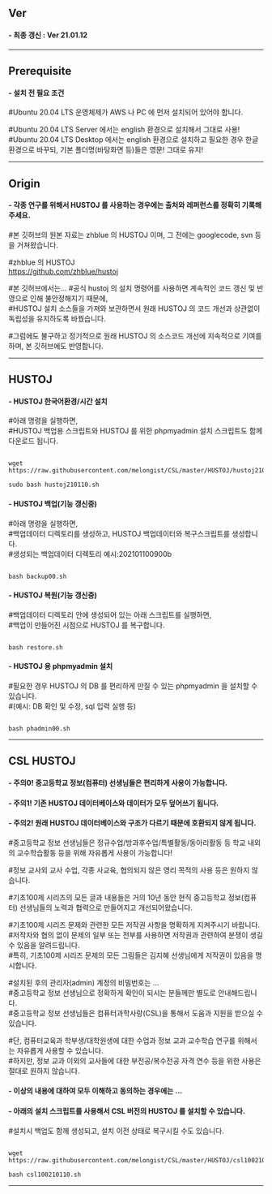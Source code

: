 ## Ver   
#### - 최종 갱신 : Ver 21.01.12   
   
***   
   
## Prerequisite   
#### - 설치 전 필요 조건   
#Ubuntu 20.04 LTS 운영체제가 AWS 나 PC 에 먼저 설치되어 있어야 합니다.   
   
#Ubuntu 20.04 LTS Server  에서는 english 환경으로 설치해서 그대로 사용!   
#Ubuntu 20.04 LTS Desktop 에서는 english 환경으로 설치하고 필요한 경우 한글 환경으로 바꾸되, 기본 폴더명(바탕화면 등)들은 영문! 그대로 유지!   
   
***   
   
## Origin   
#### - 각종 연구를 위해서 HUSTOJ 를 사용하는 경우에는 출처와 레퍼런스를 정확히 기록해 주세요.   
#본 깃허브의 원본 자료는 zhblue 의 HUSTOJ 이며, 그 전에는 googlecode, svn 등을 거쳐왔습니다.   
   
#zhblue 의 HUSTOJ      
<https://github.com/zhblue/hustoj>   
   
#본 깃허브에서는...
#공식 hustoj 의 설치 명령어를 사용하면 계속적인 코드 갱신 및 반영으로 인해 불안정해지기 때문에,   
#HUSTOJ 설치 소스들을 가져와 보관하면서 원래 HUSTOJ 의 코드 개선과 상관없이 독립성을 유지하도록 바꿨습니다.   
   
#그럼에도 불구하고 정기적으로 원래 HUSTOJ 의 소스코드 개선에 지속적으로 기여를 하며, 본 깃허브에도 반영합니다.   
   
***   
   
## HUSTOJ   
#### - HUSTOJ 한국어환경/시간 설치   
#아래 명령을 실행하면,   
#HUSTOJ 백업용 스크립트와 HUSTOJ 를 위한 phpmyadmin 설치 스크립트도 함께 다운로드 됩니다.   
<pre><code>
wget https://raw.githubusercontent.com/melongist/CSL/master/HUSTOJ/hustoj210110.sh

sudo bash hustoj210110.sh
</code></pre>

#### - HUSTOJ 백업(기능 갱신중)   
#아래 명령을 실행하면,   
#백업데이터 디렉토리를 생성하고, HUSTOJ 백업데이터와 복구스크립트를 생성합니다.   
#생성되는 백업데이터 디렉토리 예시:202101100900b   
<pre><code>
bash backup00.sh
</code></pre>
   
#### - HUSTOJ 복원(기능 갱신중)   
#백업데이터 디렉토리 안에 생성되어 있는 아래 스크립트를 실행하면,   
#백업이 만들어진 시점으로 HUSTOJ 를 복구합니다.   
<pre><code>
bash restore.sh
</code></pre>

#### - HUSTOJ 용 phpmyadmin 설치   
#필요한 경우 HUSTOJ 의 DB 를 편리하게 만질 수 있는 phpmyadmin 을 설치할 수 있습니다.   
#(예시: DB 확인 및 수정, sql 입력 실행 등)  
<pre><code>
bash phadmin00.sh
</code></pre>
   
***   

## CSL HUSTOJ
#### - 주의0! 중고등학교 정보(컴퓨터) 선생님들은 편리하게 사용이 가능합니다.   
#### - 주의1! 기존 HUSTOJ 데이터베이스와 데이터가 모두 덮어쓰기 됩니다.   
#### - 주의2! 원래 HUSTOJ 데이터베이스와 구조가 다르기 때문에 호환되지 않게 됩니다.   
    
#중고등학교 정보 선생님들은 정규수업/방과후수업/특별활동/동아리활동 등 학교 내외의 교수학습활동 등을 위해 자유롭게 사용이 가능합니다!      
   
#정보 교사외 교사 수업, 각종 사교육, 협의되지 않은 영리 목적의 사용 등은 원하지 않습니다.    
    
#기초100제 시리즈의 모든 글과 내용들은 거의 10년 동안 현직 중고등학교 정보(컴퓨터) 선생님들의 노력과 협력으로 만들어지고 개선되어왔습니다.   
   
#기초100제 시리즈 문제와 관련한 모든 저작권 사항을 명확하게 지켜주시기 바랍니다.   
#저작자와 협의 없이 문제의 일부 또는 전부를 사용하면 저작권과 관련하여 분쟁이 생길 수 있음을 알려드립니다.   
#특히, 기초100제 시리즈 문제의 모든 그림들은 김지혜 선생님에게 저작권이 있음을 명시합니다.   
   
#설치된 후의 관리자(admin) 계정의 비밀번호는 ...   
#중고등학교 정보 선생님으로 정확하게 확인이 되시는 분들께만 별도로 안내해드립니다.   
#중고등학교 정보 선생님들은 컴퓨터과학사랑(CSL)을 통해서 도움과 지원을 받으실 수 있습니다.   
   
#단, 컴퓨터교육과 학부생/대학원생에 대한 수업과 정보 교과 교수학습 연구를 위해서는 자유롭게 사용할 수 있습니다.   
#하지만, 정보 교과 이외의 교사들에 대한 부전공/복수전공 자격 연수 등을 위한 사용은 절대로 원하지 않습니다.   
   
#### - 이상의 내용에 대하여 모두 이해하고 동의하는 경우에는 ...   
#### - 아래의 설치 스크립트를 사용해서 CSL 버전의 HUSTOJ 를 설치할 수 있습니다.   
#설치시 백업도 함께 생성되고, 설치 이전 상태로 복구시킬 수도 있습니다.   
<pre><code>
wget https://raw.githubusercontent.com/melongist/CSL/master/HUSTOJ/csl100210110.sh
   
bash csl100210110.sh
</code></pre>
   
***   
   
